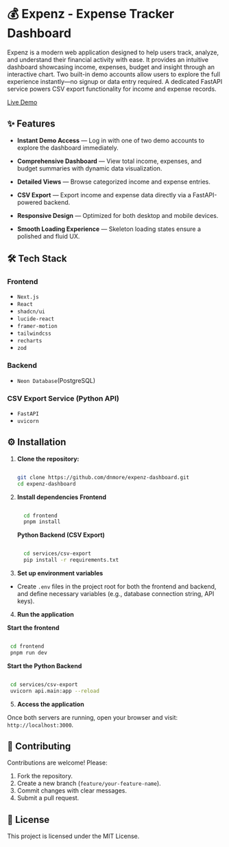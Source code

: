# 💰 Expenz - Expense Tracker Dashboard

Expenz is a modern web application designed to help users track, analyze, and understand their financial activity with ease.
It provides an intuitive dashboard showcasing income, expenses, budget and insight through an interactive chart.
Two built-in demo accounts allow users to explore the full experience instantly—no signup or data entry required.
A dedicated FastAPI service powers CSV export functionality for income and expense records.

[Live Demo](https://expenz-tracker-dashboard.vercel.app/)

## ✨ Features

- **Instant Demo Access** — Log in with one of two demo accounts to explore the dashboard immediately.

- **Comprehensive Dashboard** — View total income, expenses, and budget summaries with dynamic data visualization.

- **Detailed Views** — Browse categorized income and expense entries.

- **CSV Export** — Export income and expense data directly via a FastAPI-powered backend.

- **Responsive Design** — Optimized for both desktop and mobile devices.

- **Smooth Loading Experience** — Skeleton loading states ensure a polished and fluid UX.

## 🛠️ Tech Stack

### Frontend

- `Next.js`
- `React`
- `shadcn/ui`
- `lucide-react`
- `framer-motion`
- `tailwindcss`
- `recharts`
- `zod`

### Backend

- `Neon Database`(PostgreSQL)

### CSV Export Service (Python API)

- `FastAPI`
- `uvicorn`

## ⚙️ Installation

1. **Clone the repository:**

   ```bash

   git clone https://github.com/dnmore/expenz-dashboard.git
   cd expenz-dashboard

   ```

2. **Install dependencies**
   **Frontend**

   ```bash

     cd frontend
     pnpm install

   ```

   **Python Backend (CSV Export)**

   ```bash

     cd services/csv-export
     pip install -r requirements.txt

   ```

3. **Set up environment variables**

- Create `.env` files in the project root for both the frontend and backend, and define necessary variables (e.g., database connection string, API keys).

4. **Run the application**

**Start the frontend**

```bash

 cd frontend
 pnpm run dev

```

**Start the Python Backend**

```bash

 cd services/csv-export
 uvicorn api.main:app --reload

```

5. **Access the application**

Once both servers are running, open your browser and visit: `http://localhost:3000`.

## 🤝 Contributing

Contributions are welcome!
Please:

1. Fork the repository.
2. Create a new branch (`feature/your-feature-name`).
3. Commit changes with clear messages.
4. Submit a pull request.

## 📄 License

This project is licensed under the MIT License.
